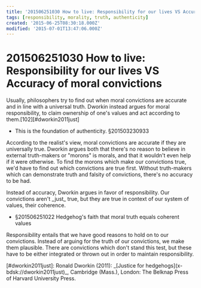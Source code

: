 ```yaml
---
title: '201506251030 How to live: Responsibility for our lives VS Accuracy of moral convictions'
tags: [responsibility, morality, truth, authenticity]
created: '2015-06-25T08:30:18.000Z'
modified: '2015-07-01T13:47:06.000Z'
---
```


# 201506251030 How to live: Responsibility for our lives VS Accuracy of moral convictions

Usually, philosophers try to find out when moral convictions are accurate and in line with a universal truth. Dworkin instead argues for moral responsibility, to claim ownership of one's values and act according to them.\[102\]\[#dworkin2011just\]

- This is the foundation of authenticity. §201503230933

According to the realist's view, moral convictions are accurate if they are universally true. Dworkin argues both that there's no reason to believe in external truth-makers or "morons" is morals, and that it wouldn't even help if it were otherwise. To find the morons which make our convictions true, we'd have to find out which convictions are true first. Without truth-makers which can demonstrate truth and falsity of convictions, there's no accuracy to be had.

Instead of accuracy, Dworkin argues in favor of responsibility. Our convictions aren't \_just\_ true, but they are true in context of our system of values, their coherence.

- §201506251022 Hedgehog's faith that moral truth equals coherent values

Responsibility entails that we have good reasons to hold on to our convictions. Instead of arguing for the truth of our convictions, we make them plausible. There are convictions which don't stand this test, but these have to be either integrated or thrown out in order to maintain responsibility.

\[#dworkin2011just\]: Ronald Dworkin (2011): \_\[Justice for hedgehogs\](x-bdsk://dworkin2011just)\_, Cambridge (Mass.), London: The Belknap Press of Harvard University Press.
